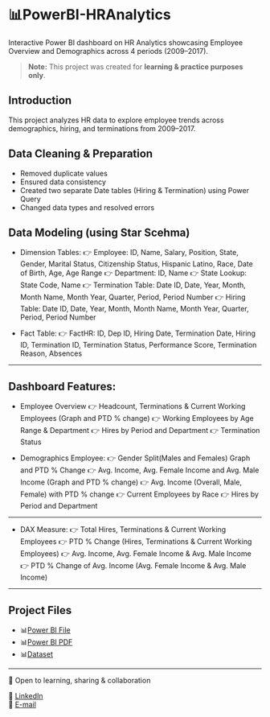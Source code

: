 # 📊PowerBI-HRAnalytics
Interactive Power BI dashboard on HR Analytics showcasing Employee Overview and Demographics across 4 periods (2009–2017).

> **Note:** This project was created for **learning & practice purposes only**.

## Introduction
This project analyzes HR data to explore employee trends across demographics, hiring, and terminations from 2009–2017.

## Data Cleaning & Preparation
- Removed duplicate values  
- Ensured data consistency  
- Created two separate Date tables (Hiring & Termination) using Power Query  
- Changed data types and resolved errors  

## Data Modeling (using Star Scehma)
- Dimension Tables:
👉 Employee: ID, Name, Salary, Position, State, Gender, Marital Status, Citizenship Status, Hispanic Latino, Race, Date of Birth, Age, Age Range
👉 Department: ID, Name
👉 State Lookup: State Code, Name
👉 Termination Table: Date ID, Date, Year, Month, Month Name, Month Year, Quarter, Period, Period Number
👉 Hiring Table: Date ID, Date, Year, Month, Month Name, Month Year, Quarter, Period, Period Number

- Fact Table:
👉 FactHR: ID, Dep ID, Hiring Date, Termination Date, Hiring ID, Termination ID, Termination Status, Performance Score, Termination Reason, Absences

---

## Dashboard Features:
- Employee Overview
👉 Headcount, Terminations & Current Working Employees (Graph and PTD % change)
👉 Working Employees by Age Range & Department
👉 Hires by Period and Department
👉 Termination Status

- Demographics Employee:
👉 Gender Split(Males and Females) Graph and PTD % Change
👉 Avg. Income, Avg. Female Income and Avg. Male Income (Graph and PTD % change)
👉 Avg. Income (Overall, Male, Female) with PTD % change
👉 Current Employees by Race
👉 Hires by Period and Department

---
- DAX Measure:
👉 Total Hires, Terminations & Current Working Employees
👉 PTD % Change (Hires, Terminations & Current Working Employees)
👉 Avg. Income, Avg. Female Income & Avg. Male Income
👉 PTD % Change of Avg. Income (Avg. Female Income & Avg. Male Income)
---

## Project Files
- 📊[Power BI File](https://github.com/Ayeshah123/PowerBI-HRAnalytics/blob/main/HR%20Analytics.pbix)
- 📊[Power BI PDF](https://github.com/Ayeshah123/PowerBI-HRAnalytics/blob/main/HR%20Analytics.pdf)
- 📊[Dataset](https://github.com/Ayeshah123/PowerBI-HRAnalytics/blob/main/HR_Dataset.csv)

---

👯 Open to learning, sharing & collaboration  

🌱 [LinkedIn](https://www.linkedin.com/in/ayeshabatool160/)  
🌱 [E-mail](mailto:ayeshabatool160@gmail.com)

